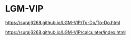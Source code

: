 # LGM-VIP

https://suraj6268.github.io/LGM-VIP/To-Do/To-Do.html


https://suraj6268.github.io/LGM-VIP/calculater/index.html
